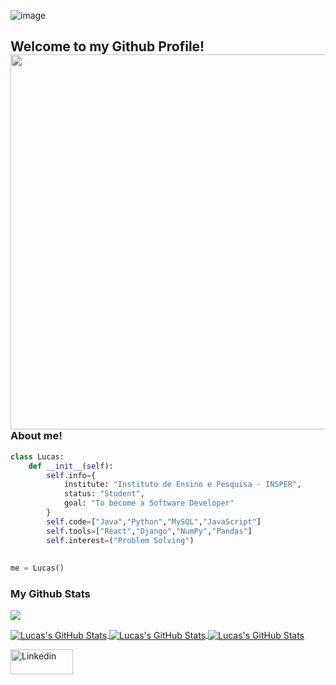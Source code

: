 ![image](https://user-images.githubusercontent.com/56738141/186486128-a67ee896-647f-4a1e-902d-30961b2b5c21.png)

## Welcome to my Github Profile! <img align='right' src="https://giphy.com/embed/qgQUggAC3Pfv687qPC" width="600">
### About me!
```python
class Lucas:
    def __init__(self):
        self.info={
            institute: "Instituto de Ensino e Pesquisa - INSPER",
            status: "Student",
            goal: "To become a Software Developer"
        }
        self.code=["Java","Python","MySQL","JavaScript"]
        self.tools=["React","Django","NumPy","Pandas"]
        self.interest=("Problem Solving")
        
        
me = Lucas()
```
 
### My Github Stats

![](https://komarev.com/ghpvc/?username=lucasgurgeln&color=blueviolet)

<!-- <img src="https://github-readme-stats.vercel.app/api?username=lucasgurgeln&show_icons=true&theme=gotham" alt="Lucas's GitHub Stats"> <img  src="https://github-readme-stats.vercel.app/api/top-langs/?username=lucasgurgeln&layout=compact&theme=gotham" alt="Lucas's GitHub Stats" />

<p align="center"><img align="center" src="https://github-readme-streak-stats.herokuapp.com/?user=lucasgurgeln&show_icons=true&theme=tokyonight_duo" alt="Lucas's GitHub Stats"></p> -->
<!-- <img src="https://activity-graph.herokuapp.com/graph?username=lucasgurgeln&theme=react-dark">
 -->
<a href="https://github.com/lucasgurgeln/lucasgurgeln">
  <img align="center" src="https://github-readme-stats.vercel.app/api/top-langs/?username=lucasgurgeln&&show_icons=true&theme=gotham" alt="Lucas's GitHub Stats" />
</a>
<a href="https://github.com/lucasgurgeln/lucasgurgeln">
    <img align="center" src="https://github-readme-stats.vercel.app/api?username=lucasgurgeln&show_icons=true&theme=gotham" alt="Lucas's GitHub Stats">
</a>
<a href="https://github.com/lucasgurgeln/lucasgurgeln">
    <img align="center" src="https://github-readme-streak-stats.herokuapp.com/?user=lucasgurgeln&show_icons=true&theme=gotham" alt="Lucas's GitHub Stats">
</a>
<p>
<a href="https://www.linkedin.com/in/lucasgurgeln/" title="linkedin"><img src="https://github.com/get-icon/geticon/raw/master/icons/linkedin.svg" alt="Linkedin" width="100px" height="40px"></a>
<br/>
    </p>

